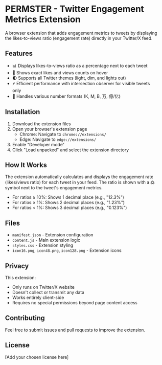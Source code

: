# PERMSTER - Twitter Engagement Metrics Extension

A browser extension that adds engagement metrics to tweets by displaying the likes-to-views ratio (engagement rate) directly in your Twitter/X feed.

## Features

- 📊 Displays likes-to-views ratio as a percentage next to each tweet
- 🎯 Shows exact likes and views counts on hover
- 🌓 Supports all Twitter themes (light, dim, and lights out)
- ⚡ Efficient performance with intersection observer for visible tweets only
- 🔢 Handles various number formats (K, M, B, 万, 億/亿)

## Installation

1. Download the extension files
2. Open your browser's extension page
   - Chrome: Navigate to `chrome://extensions/`
   - Edge: Navigate to `edge://extensions/`
3. Enable "Developer mode"
4. Click "Load unpacked" and select the extension directory

## How It Works

The extension automatically calculates and displays the engagement rate (likes/views ratio) for each tweet in your feed. The ratio is shown with a ߷ symbol next to the tweet's engagement metrics.

- For ratios ≥ 10%: Shows 1 decimal place (e.g., "12.3%")
- For ratios ≥ 1%: Shows 2 decimal places (e.g., "1.23%")
- For ratios < 1%: Shows 3 decimal places (e.g., "0.123%")

## Files

- `manifest.json` - Extension configuration
- `content.js` - Main extension logic
- `styles.css` - Extension styling
- `icon16.png`, `icon48.png`, `icon128.png` - Extension icons

## Privacy

This extension:
- Only runs on Twitter/X website
- Doesn't collect or transmit any data
- Works entirely client-side
- Requires no special permissions beyond page content access

## Contributing

Feel free to submit issues and pull requests to improve the extension.

## License

[Add your chosen license here]
